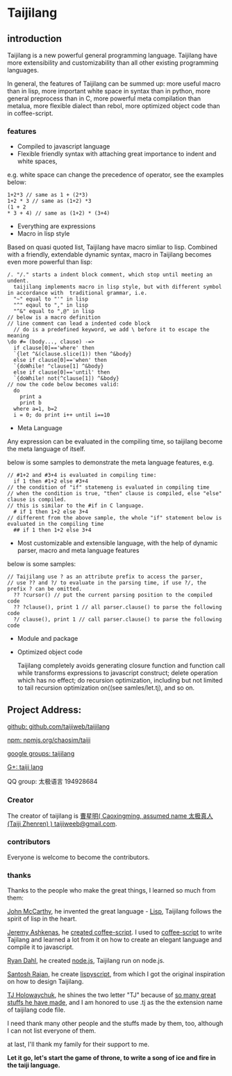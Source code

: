 # Taijilang

## introduction
Taijilang is a new powerful general programming language. Taijilang have more  extensibility and customizability than all other existing programming languages. 

In general, the features of Taijilang can be summed up: more useful macro than in lisp, more important white space in syntax than in python, more general preprocess than in C, more powerful meta compilation than metalua, more flexible dialect than rebol, more optimized object code than in coffee-script. 

### features
* Compiled to javascript language 
* Flexible friendly syntax with attaching great importance to indent and white spaces,

e.g. white space can change the precedence of operator, see the examples below:

    1+2*3 // same as 1 + (2*3)
    1+2 * 3 // same as (1+2) *3
    (1 + 2
    * 3 + 4) // same as (1+2) * (3+4)
    
* Everything are expressions 
* Macro in lisp style

Based on quasi quoted list, Taijilang have macro simliar to lisp. Combined with a friendly, extendable dynamic syntax, macro in Taijilang becomes even more powerful than lisp:

    /. "/." starts a indent block comment, which stop until meeting an undent.
      taijilang implements macro in lisp style, but with different symbol in accordance with  traditional grammar, i.e.
      "~" equal to "'" in lisp
      "^" eqaul to "," in lisp
      "^&" equal to ",@" in lisp
    // below is a macro definition
    // line comment can lead a indented code block
      // do is a predefined keyword, we add \ before it to escape the meaning
    \do #= (body..., clause) -=>
      if clause[0]=='where' then
      `{let ^&(clause.slice(1)) then ^&body}
      else if clause[0]=='when' then
      `{doWhile! ^clause[1] ^&body}
      else if clause[0]=='until' then
      `{doWhile! not(^clause[1]) ^&body}
    // now the code below becomes valid:
      do 
        print a
        print b 
      where a=1, b=2
      i = 0; do print i++ until i==10
      
* Meta Language

Any expression can be evaluated in the compiling time, so taijilang become the meta language of itself.

below is some samples to demonstrate the meta language features, e.g.
  
    // #1+2 and #3+4 is evaluated in compiling time:
      if 1 then #1+2 else #3+4
    // the condition of "if" statemeng is evaluated in compiling time
    // when the condition is true, "then" clause is compiled, else "else" clause is compiled. 
    // this is similar to the #if in C language.
      # if 1 then 1+2 else 3+4
    // different from the above sample, the whole "if" statement below is evaluated in the compiling time
      ## if 1 then 1+2 else 3+4
      
* Most customizable and extensible language, with the help of dynamic parser, macro and meta language features

below is some samples:

    // Taijilang use ? as an attribute prefix to access the parser, 
    // use ?? and ?/ to evaluate in the parsing time, if use ?/, the prefix ? can be omitted. 
      ?? ?cursor() // put the current parsing position to the compiled code
      ?? ?clause(), print 1 // all parser.clause() to parse the following code
      ?/ clause(), print 1 // call parser.clause() to parse the following code
    
* Module and package
* Optimized object code

  Taijilang completely avoids generating closure function and function call while transforms expressions to javascript construct; delete operation which has no effect; do recursion optimization, including but not limited to tail recursion optimization on((see samles/let.tj), and so on. 

## Project Address: 
[github: github.com/taijiweb/taijilang](https://www.github.com/taijiweb/taijilang)

[npm: npmjs.org/chaosim/taiji](https://www.npmjs.org/package/taiji)

[google groups: taijilang](https://groups.google.com/forum/#!forum/taijilang)
 
[G+: taiji lang](https://plus.google.com/u/0/114446069949044102399/posts/p/pub)

QQ group: 太极语言 194928684

### Creator
The creator of taijilang is [曹星明( Caoxingming, assumed name 太极真人(Taiji Zhenren) ) taijiweeb@gmail.com](taijiweeb@gmail.com).

### contributors
Everyone is welcome to become the contributors.

### thanks
Thanks to the people who make the great things, I learned so much from them:

[John McCarthy](http://www-formal.stanford.edu/jmc/), he invented the great language - [Lisp](http://en.wikipedia.org/wiki/Lisp), Taijilang follows the spirit of lisp in the heart.

[Jeremy Ashkenas](http://ashkenas.com/), he [created coffee-script](https://github.com/jashkenas/coffeescript). I used to [coffee-script](http://coffeescript.org/) to write Tajilang and learned a lot from it on how to create an elegant language and compile it to javascript.

[Ryan Dahl](http://www.youtube.com/watch?v=ztspvPYybIY), he created [node.js](http://nodejs.org/), Taijilang run on node.js.

[Santosh Rajan](http://santoshrajan.com/), he create [lispyscript](github.com/santoshrajan/lispyscript), from which I got the original inspiration on how to design Taijilang.

[TJ Holowaychuk](http://tjholowaychuk.com/), he shines the two letter "TJ" because of [so many great stuffs he have made](https://github.com/visionmedia), and I am honored to use .tj as the the extension name of taijilang code file.

I need thank many other people and the stuffs made by them, too, although I can not list everyone of them.
 
at last, I'll thank my family for their support to me. 

**Let it go, let's start the game of throne, to write a song of ice and fire in the taiji language.**
